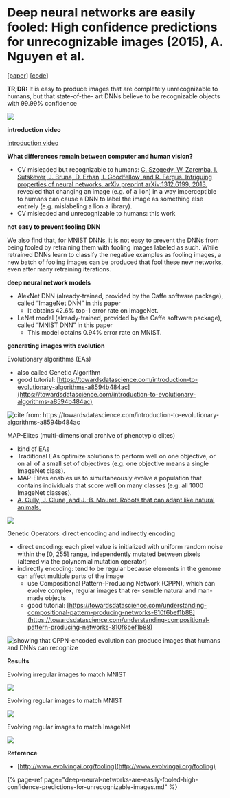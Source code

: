 # Deep neural networks are easily fooled: High confidence predictions for unrecognizable images (2015), A. Nguyen et al.

\[[paper](http://arxiv.org/pdf/1412.1897)\] \[[code](https://github.com/Evolving-AI-Lab/fooling)\]

**TR;DR:** It is easy to produce images that are completely unrecognizable to humans, but that state-of-the- art DNNs believe to be recognizable objects with 99.99% confidence

![](assets/deep-neural-networks-are-easily-fooled_001.png)

**introduction video**

[introduction video](https://youtu.be/M2IebCN9Ht4 ':include :type=iframe width=100% height=400px')

**What differences remain between computer and human vision?**

* CV misleaded but recognizable to humans: [C. Szegedy, W. Zaremba, I. Sutskever, J. Bruna, D. Erhan, I. Goodfellow, and R. Fergus. Intriguing properties of neural networks. arXiv preprint arXiv:1312.6199, 2013.](https://arxiv.org/pdf/1312.6199.pdf) revealed that changing an image \(e.g. of a lion\) in a way imperceptible to humans can cause a DNN to label the image as something else entirely \(e.g. mislabeling a lion a library\).
* CV misleaded and unrecognizable to humans: this work

**not easy to prevent fooling DNN**

We also find that, for MNIST DNNs, it is not easy to prevent the DNNs from being fooled by retraining them with fooling images labeled as such. While retrained DNNs learn to classify the negative examples as fooling images, a new batch of fooling images can be produced that fool these new networks, even after many retraining iterations.

**deep neural network models**

* AlexNet DNN \(already-trained, provided by the Caffe software package\), called “ImageNet DNN” in this paper
  * It obtains 42.6% top-1 error rate on ImageNet.
* LeNet model \(already-trained, provided by the Caffe software package\), called “MNIST DNN” in this paper
  * This model obtains 0.94% error rate on MNIST.

**generating images with evolution**

Evolutionary algorithms \(EAs\)

* also called Genetic Algorithm
* good tutorial: [https://towardsdatascience.com/introduction-to-evolutionary-algorithms-a8594b484ac](https://towardsdatascience.com/introduction-to-evolutionary-algorithms-a8594b484ac)

![cite from: https://towardsdatascience.com/introduction-to-evolutionary-algorithms-a8594b484ac ](assets/image.png)

MAP-Elites \(multi-dimensional archive of phenotypic elites\)

* kind of EAs
* Traditional EAs optimize solutions to perform well on one objective, or on all of a small set of objectives \(e.g. one objective means a single ImageNet class\).
* MAP-Elites enables us to simultaneously evolve a population that contains individuals that score well on many classes \(e.g. all 1000 ImageNet classes\).
* [A. Cully, J. Clune, and J.-B. Mouret. Robots that can adapt like natural animals.](https://arxiv.org/pdf/1407.3501v2.pdf%3B)

![](assets/deep-neural-networks-are-easily-fooled_003.png)

Genetic Operators: direct encoding and indirectly encoding

* direct encoding: each pixel value is initialized with uniform random noise within the \[0, 255\] range, independently mutated between pixels \(altered via the polynomial mutation operator\)
* indirectly encoding: tend to be regular because elements in the genome can affect multiple parts of the image
  * use Compositional Pattern-Producing Network \(CPPN\), which can evolve complex, regular images that re- semble natural and man-made objects
  * good tutorial: [https://towardsdatascience.com/understanding-compositional-pattern-producing-networks-810f6bef1b88](https://towardsdatascience.com/understanding-compositional-pattern-producing-networks-810f6bef1b88)

![showing that CPPN-encoded evolution can produce images that humans and DNNs can recognize](assets/deep-neural-networks-are-easily-fooled_006.png)

**Results**

Evolving irregular images to match MNIST

![](assets/deep-neural-networks-are-easily-fooled_002.png)

Evolving regular images to match MNIST

![](assets/deep-neural-networks-are-easily-fooled_005.png)

Evolving regular images to match ImageNet

![](assets/deep-neural-networks-are-easily-fooled_004.png)

**Reference**

* [http://www.evolvingai.org/fooling](http://www.evolvingai.org/fooling)



{% page-ref page="deep-neural-networks-are-easily-fooled-high-confidence-predictions-for-unrecognizable-images.md" %}

